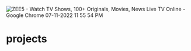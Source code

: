 ![ZEE5 - Watch TV Shows, 100+ Originals, Movies, News   Live TV Online - Google Chrome 07-11-2022 11 55 54 PM](https://user-images.githubusercontent.com/115129803/220036149-f27c121d-ebea-4c47-9177-8864a6b89de0.png)
# projects
